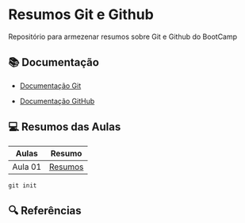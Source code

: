 
# Resumos Git e Github

Repositório para armezenar resumos sobre Git e Github do BootCamp

## 📚 Documentação
- [Documentação Git](http://git.scm.com/doc)

- [Documentação GitHub](http://docs.githup.com/)

## 💻 Resumos das Aulas
|   Aulas    |   Resumo  |
|------------|------------|
|Aula 01| [Resumos]()

```
git init
```
## 🔍 Referências


